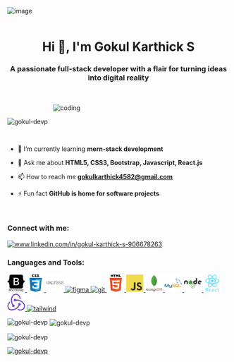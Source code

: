 ![image](https://github.com/gokul-devp/gokul-devp/assets/123050790/07806a6e-0d6d-4c22-9e94-97c8ed9cce7e)
<br><br>
<h1 align="center">Hi 👋, I'm Gokul Karthick S</h1>
<h3 align="center">A passionate full-stack developer with a flair for turning ideas into digital reality</h3><br>
<br>
<img align="right" alt="coding" width="400"src="https://github.com/gokul-devp/gokul-devp/assets/123050790/7580e1bc-55f0-4f6c-a51f-2d6fbbf1a4dc">
<br>
<p align="left"> <img src="https://komarev.com/ghpvc/?username=gokul-devp&label=Profile%20views&color=0e75b6&style=flat" alt="gokul-devp" /> </p>
<br>

- 🌱 I’m currently learning **mern-stack development**

- 💬 Ask me about **HTML5, CSS3, Bootstrap, Javascript, React.js**

- 📫 How to reach me **gokulkarthick4582@gmail.com**

- ⚡ Fun fact **GitHub is home for software projects**

   <br>
 

<h3 align="left">Connect with me:</h3>
<p align="left">
<a href="https://linkedin.com/in/www.linkedin.com/in/gokul-karthick-s-906678263" target="blank"><img align="center" src="https://raw.githubusercontent.com/rahuldkjain/github-profile-readme-generator/master/src/images/icons/Social/linked-in-alt.svg" alt="www.linkedin.com/in/gokul-karthick-s-906678263" height="30" width="40" /></a>
</p>

<h3 align="left">Languages and Tools:</h3>
<p align="left"> <a href="https://getbootstrap.com" target="_blank" rel="noreferrer"> <img src="https://raw.githubusercontent.com/devicons/devicon/master/icons/bootstrap/bootstrap-plain-wordmark.svg" alt="bootstrap" width="40" height="40"/> </a> <a href="https://www.w3schools.com/css/" target="_blank" rel="noreferrer"> <img src="https://raw.githubusercontent.com/devicons/devicon/master/icons/css3/css3-original-wordmark.svg" alt="css3" width="40" height="40"/> </a> <a href="https://expressjs.com" target="_blank" rel="noreferrer"> <img src="https://raw.githubusercontent.com/devicons/devicon/master/icons/express/express-original-wordmark.svg" alt="express" width="40" height="40"/> </a> <a href="https://www.figma.com/" target="_blank" rel="noreferrer"> <img src="https://www.vectorlogo.zone/logos/figma/figma-icon.svg" alt="figma" width="40" height="40"/> </a> <a href="https://git-scm.com/" target="_blank" rel="noreferrer"> <img src="https://www.vectorlogo.zone/logos/git-scm/git-scm-icon.svg" alt="git" width="40" height="40"/> </a> <a href="https://www.w3.org/html/" target="_blank" rel="noreferrer"> <img src="https://raw.githubusercontent.com/devicons/devicon/master/icons/html5/html5-original-wordmark.svg" alt="html5" width="40" height="40"/> </a> <a href="https://developer.mozilla.org/en-US/docs/Web/JavaScript" target="_blank" rel="noreferrer"> <img src="https://raw.githubusercontent.com/devicons/devicon/master/icons/javascript/javascript-original.svg" alt="javascript" width="40" height="40"/> </a> <a href="https://www.mongodb.com/" target="_blank" rel="noreferrer"> <img src="https://raw.githubusercontent.com/devicons/devicon/master/icons/mongodb/mongodb-original-wordmark.svg" alt="mongodb" width="40" height="40"/> </a> <a href="https://www.mysql.com/" target="_blank" rel="noreferrer"> <img src="https://raw.githubusercontent.com/devicons/devicon/master/icons/mysql/mysql-original-wordmark.svg" alt="mysql" width="40" height="40"/> </a> <a href="https://nodejs.org" target="_blank" rel="noreferrer"> <img src="https://raw.githubusercontent.com/devicons/devicon/master/icons/nodejs/nodejs-original-wordmark.svg" alt="nodejs" width="40" height="40"/> </a> <a href="https://reactjs.org/" target="_blank" rel="noreferrer"> <img src="https://raw.githubusercontent.com/devicons/devicon/master/icons/react/react-original-wordmark.svg" alt="react" width="40" height="40"/> </a> <a href="https://redux.js.org" target="_blank" rel="noreferrer"> <img src="https://raw.githubusercontent.com/devicons/devicon/master/icons/redux/redux-original.svg" alt="redux" width="40" height="40"/> </a> <a href="https://tailwindcss.com/" target="_blank" rel="noreferrer"> <img src="https://www.vectorlogo.zone/logos/tailwindcss/tailwindcss-icon.svg" alt="tailwind" width="40" height="40"/> </a> </p>

<p><img align="left" src="https://github-readme-stats.vercel.app/api/top-langs?username=gokul-devp&show_icons=true&locale=en&layout=compact" alt="gokul-devp" /></p>

<p>&nbsp;<img align="center" src="https://github-readme-stats.vercel.app/api?username=gokul-devp&show_icons=true&locale=en" alt="gokul-devp" /></p>

<p><img align="center" src="https://github-readme-streak-stats.herokuapp.com/?user=gokul-devp&" alt="gokul-devp" /></p>

<p align="left"> <a href="https://github.com/ryo-ma/github-profile-trophy"><img src="https://github-profile-trophy.vercel.app/?username=gokul-devp" alt="gokul-devp" /></a> </p>
